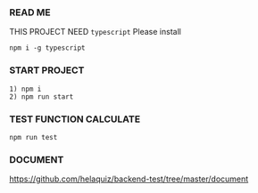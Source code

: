 ### READ ME 
THIS PROJECT NEED `typescript` Please install 
```
npm i -g typescript
```

### START PROJECT
```
1) npm i
2) npm run start
```

### TEST FUNCTION CALCULATE
```
npm run test
```


### DOCUMENT

https://github.com/helaquiz/backend-test/tree/master/document